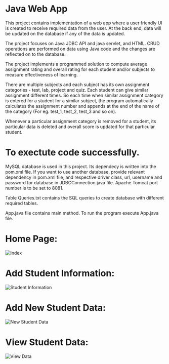 # Java Web App
This project contains implementation of a web app where a user friendly UI is created to receive required data from the user. At the back end,  data will be updated on the database if any of the data is updated.

The project focuses on Java JDBC API and java servlet, and HTML. CRUD operations are performed on data using Java code and the changes are reflected on to the database.

The project implements a programmed solution to compute average assignment rating and overall rating for each student and/or subjects to measure effectiveness of learning.

There are multiple subjects and each subject has its own assignment categories - test, lab, project and quiz. Each student can give similar assignment different times. So each time when similar assignment category is entered for a student for a similar subject, the program automatically calculates the assignment number and appends at the end of the name of the category (For eg. test_1, test_2, test_3 and so on).

Whenever a particular assignment category is removed for a student, its particular data is deleted and overall score is updated for that particular student.

# To exectute code successfully.
MySQL database is used in this project. Its dependecy is written into the pom.xml file. If you want to use another database, provide relevant dependency in pom.xml file, and respective driver class, url, username and password for database in JDBCConnection.java file. Apache Tomcat port number is to be set to 8081.

Table Queries.txt contains the SQL queries to create database with different required tables.

App.java file contains main method. To run the program execute App.java file.

# Home Page:

![Index](https://user-images.githubusercontent.com/73383343/136646974-6baf62ed-8dca-4cb4-aa7b-f75e264d957d.JPG)

# Add Student Information:

![Student Information](https://user-images.githubusercontent.com/73383343/136647014-27c96bdd-3a1f-4656-89ac-21d59f9aedd8.JPG)

# Add New Student Data:

![New Student Data](https://user-images.githubusercontent.com/73383343/136647039-4e3e254e-2c09-44e7-9a6d-f16adea36df2.JPG)

# View Student Data:

![View Data](https://user-images.githubusercontent.com/73383343/136647058-7d3eabf5-e9f6-49a4-a849-886a80f1936a.JPG)
